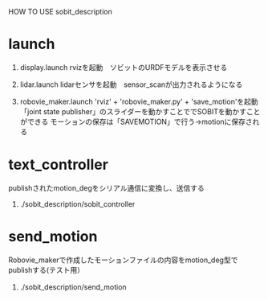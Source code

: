 HOW TO USE sobit_description

# launch
1. display.launch
		rvizを起動　ソビットのURDFモデルを表示させる

2. lidar.launch
		lidarセンサを起動　sensor_scanが出力されるようになる

3. robovie_maker.launch
		'rviz' + 'robovie_maker.py' + 'save_motion'を起動
		「joint state publisher」のスライダーを動かすことででSOBITを動かすことができる
		モーションの保存は「SAVEMOTION」で行う→motionに保存される
		

# text_controller
publishされたmotion_degをシリアル通信に変換し、送信する
1. ./sobit_description/sobit_controller

# send_motion
Robovie_makerで作成したモーションファイルの内容をmotion_deg型でpublishする(テスト用）
1. ./sobit_description/send_motion　
